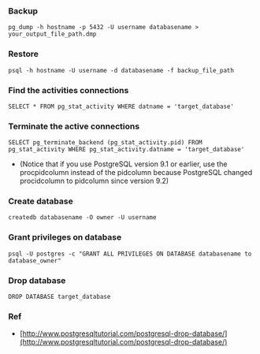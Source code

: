 ### Backup 

```pg_dump -h hostname -p 5432 -U username databasename > your_output_file_path.dmp```

### Restore

``` psql -h hostname -U username -d databasename -f backup_file_path ```

 ### Find the activities connections
 
 ```SELECT * FROM pg_stat_activity WHERE datname = 'target_database' ```
 
 ### Terminate the active connections

``` SELECT pg_terminate_backend (pg_stat_activity.pid) FROM pg_stat_activity WHERE pg_stat_activity.datname = 'target_database' ```

- (Notice that if you use PostgreSQL version 9.1 or earlier, use the procpidcolumn instead of the pidcolumn because PostgreSQL changed procidcolumn to pidcolumn since version 9.2)

### Create database

``` createdb databasename -O owner -U username ```

### Grant privileges on database

``` psql -U postgres -c "GRANT ALL PRIVILEGES ON DATABASE databasename to database_owner" ```

### Drop database

```DROP DATABASE target_database ```


### Ref
- [http://www.postgresqltutorial.com/postgresql-drop-database/](http://www.postgresqltutorial.com/postgresql-drop-database/)
